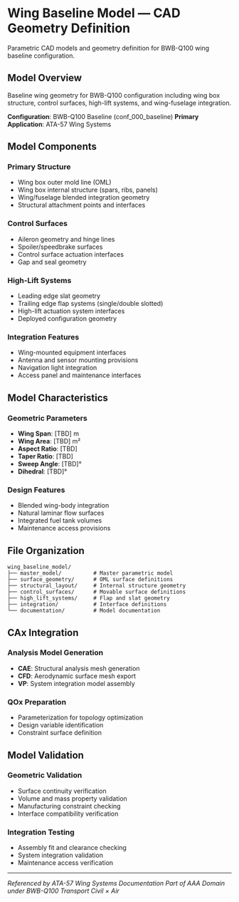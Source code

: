 # Wing Baseline Model — CAD Geometry Definition

Parametric CAD models and geometry definition for BWB-Q100 wing baseline configuration.

## Model Overview

Baseline wing geometry for BWB-Q100 configuration including wing box structure, control surfaces, high-lift systems, and wing-fuselage integration.

**Configuration**: BWB-Q100 Baseline (conf_000_baseline)
**Primary Application**: ATA-57 Wing Systems

## Model Components

### Primary Structure
- Wing box outer mold line (OML)
- Wing box internal structure (spars, ribs, panels)
- Wing/fuselage blended integration geometry
- Structural attachment points and interfaces

### Control Surfaces
- Aileron geometry and hinge lines
- Spoiler/speedbrake surfaces
- Control surface actuation interfaces
- Gap and seal geometry

### High-Lift Systems
- Leading edge slat geometry
- Trailing edge flap systems (single/double slotted)
- High-lift actuation system interfaces
- Deployed configuration geometry

### Integration Features
- Wing-mounted equipment interfaces
- Antenna and sensor mounting provisions
- Navigation light integration
- Access panel and maintenance interfaces

## Model Characteristics

### Geometric Parameters
- **Wing Span**: [TBD] m
- **Wing Area**: [TBD] m²
- **Aspect Ratio**: [TBD]
- **Taper Ratio**: [TBD]
- **Sweep Angle**: [TBD]°
- **Dihedral**: [TBD]°

### Design Features
- Blended wing-body integration
- Natural laminar flow surfaces
- Integrated fuel tank volumes
- Maintenance access provisions

## File Organization

```
wing_baseline_model/
├── master_model/          # Master parametric model
├── surface_geometry/      # OML surface definitions
├── structural_layout/     # Internal structure geometry
├── control_surfaces/      # Movable surface definitions
├── high_lift_systems/     # Flap and slat geometry
├── integration/           # Interface definitions
└── documentation/         # Model documentation
```

## CAx Integration

### Analysis Model Generation
- **CAE**: Structural analysis mesh generation
- **CFD**: Aerodynamic surface mesh export
- **VP**: System integration model assembly

### QOx Preparation
- Parameterization for topology optimization
- Design variable identification
- Constraint surface definition

## Model Validation

### Geometric Validation
- Surface continuity verification
- Volume and mass property validation
- Manufacturing constraint checking
- Interface compatibility verification

### Integration Testing
- Assembly fit and clearance checking
- System integration validation
- Maintenance access verification

---

*Referenced by ATA-57 Wing Systems Documentation*
*Part of AAA Domain under BWB-Q100 Transport Civil × Air*
